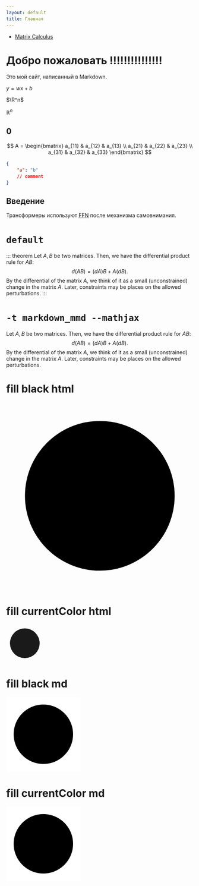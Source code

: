 ```yaml
---
layout: default
title: Главная
---
```


- [Matrix Calculus](./matrix-calculus/en-US/)

# Добро пожаловать !!!!!!!!!!!!!!!

Это мой сайт, написанный в Markdown.

$y=wx+b$

$\R^n$

$\mathbb{R}^n$


## 0
$$
A = \begin{bmatrix}
a_{11} & a_{12} & a_{13} \\
a_{21} & a_{22} & a_{23} \\
a_{31} & a_{32} & a_{33}
\end{bmatrix}
$$


```json
{
    "a": "b"
    // comment
}
```


<!-- comment -->
<!-- comment -->
<!-- 2222222 -->
<!-- comment -->
<!-- comment -->

## Введение

<!-- Original: Transformers use a Feed-forward network (FFN) after self-attention. -->
Трансформеры используют <abbr title="Feed-forward network - Нейронная сеть с прямой связью">FFN</abbr> после механизма самовнимания.


# `default`

::: theorem
Let $A,B$ be two matrices. Then, we have the differential product rule for $AB$:
$$d(AB) = (dA)B + A(dB).$$
By the differential of the matrix $A$, we think of it as a small (unconstrained) change in the matrix $A.$ Later, constraints may be places on the allowed perturbations.
:::

# `-t markdown_mmd --mathjax`

<div class="theorem" markdown="1">

Let $A,B$ be two matrices. Then, we have the differential product rule for $AB$:
$$d(AB) = (dA)B + A(dB).$$
By the differential of the matrix $A$, we think of it as a small (unconstrained) change in the matrix $A.$ Later, constraints may be places on the allowed perturbations.

</div>


# fill black html
<svg viewBox="0 0 100 100" xmlns="http://www.w3.org/2000/svg">
  <circle cx="50" cy="50" r="40" fill="black" />
</svg>

# fill currentColor html
<svg width="100" height="100" viewBox="0 0 100 100" fill="currentColor" xmlns="http://www.w3.org/2000/svg">
  <circle cx="50" cy="50" r="40"/>
</svg>

# fill black md
![svg](./black.svg)

# fill currentColor md
![svg](./currentColor.svg)
